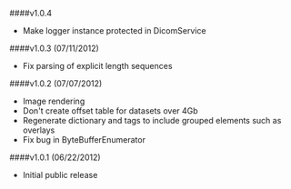 ####v1.0.4
* Make logger instance protected in DicomService

####v1.0.3 (07/11/2012)
* Fix parsing of explicit length sequences

####v1.0.2 (07/07/2012)
* Image rendering
* Don't create offset table for datasets over 4Gb
* Regenerate dictionary and tags to include grouped elements such as overlays
* Fix bug in ByteBufferEnumerator

####v1.0.1 (06/22/2012)
* Initial public release